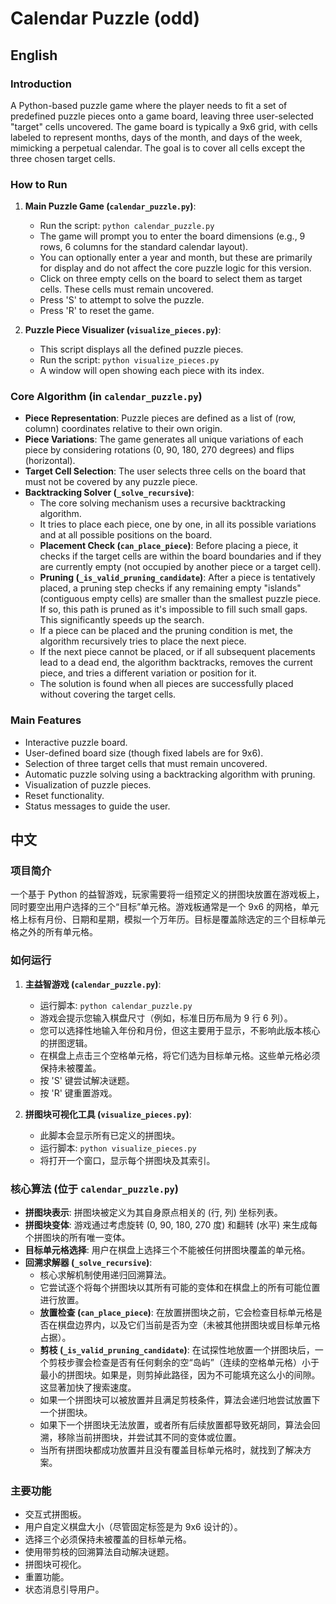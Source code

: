 # Calendar Puzzle (odd)

## English

### Introduction
A Python-based puzzle game where the player needs to fit a set of predefined puzzle pieces onto a game board, leaving three user-selected "target" cells uncovered. The game board is typically a 9x6 grid, with cells labeled to represent months, days of the month, and days of the week, mimicking a perpetual calendar. The goal is to cover all cells except the three chosen target cells.

### How to Run
1.  **Main Puzzle Game (`calendar_puzzle.py`)**:
    *   Run the script: `python calendar_puzzle.py`
    *   The game will prompt you to enter the board dimensions (e.g., 9 rows, 6 columns for the standard calendar layout).
    *   You can optionally enter a year and month, but these are primarily for display and do not affect the core puzzle logic for this version.
    *   Click on three empty cells on the board to select them as target cells. These cells must remain uncovered.
    *   Press 'S' to attempt to solve the puzzle.
    *   Press 'R' to reset the game.

2.  **Puzzle Piece Visualizer (`visualize_pieces.py`)**:
    *   This script displays all the defined puzzle pieces.
    *   Run the script: `python visualize_pieces.py`
    *   A window will open showing each piece with its index.

### Core Algorithm (in `calendar_puzzle.py`)
*   **Piece Representation**: Puzzle pieces are defined as a list of (row, column) coordinates relative to their own origin.
*   **Piece Variations**: The game generates all unique variations of each piece by considering rotations (0, 90, 180, 270 degrees) and flips (horizontal).
*   **Target Cell Selection**: The user selects three cells on the board that must not be covered by any puzzle piece.
*   **Backtracking Solver (`_solve_recursive`)**:
    *   The core solving mechanism uses a recursive backtracking algorithm.
    *   It tries to place each piece, one by one, in all its possible variations and at all possible positions on the board.
    *   **Placement Check (`can_place_piece`)**: Before placing a piece, it checks if the target cells are within the board boundaries and if they are currently empty (not occupied by another piece or a target cell).
    *   **Pruning (`_is_valid_pruning_candidate`)**: After a piece is tentatively placed, a pruning step checks if any remaining empty "islands" (contiguous empty cells) are smaller than the smallest puzzle piece. If so, this path is pruned as it's impossible to fill such small gaps. This significantly speeds up the search.
    *   If a piece can be placed and the pruning condition is met, the algorithm recursively tries to place the next piece.
    *   If the next piece cannot be placed, or if all subsequent placements lead to a dead end, the algorithm backtracks, removes the current piece, and tries a different variation or position for it.
    *   The solution is found when all pieces are successfully placed without covering the target cells.

### Main Features
*   Interactive puzzle board.
*   User-defined board size (though fixed labels are for 9x6).
*   Selection of three target cells that must remain uncovered.
*   Automatic puzzle solving using a backtracking algorithm with pruning.
*   Visualization of puzzle pieces.
*   Reset functionality.
*   Status messages to guide the user.

## 中文

### 项目简介
一个基于 Python 的益智游戏，玩家需要将一组预定义的拼图块放置在游戏板上，同时要空出用户选择的三个“目标”单元格。游戏板通常是一个 9x6 的网格，单元格上标有月份、日期和星期，模拟一个万年历。目标是覆盖除选定的三个目标单元格之外的所有单元格。

### 如何运行
1.  **主益智游戏 (`calendar_puzzle.py`)**:
    *   运行脚本: `python calendar_puzzle.py`
    *   游戏会提示您输入棋盘尺寸（例如，标准日历布局为 9 行 6 列）。
    *   您可以选择性地输入年份和月份，但这主要用于显示，不影响此版本核心的拼图逻辑。
    *   在棋盘上点击三个空格单元格，将它们选为目标单元格。这些单元格必须保持未被覆盖。
    *   按 'S' 键尝试解决谜题。
    *   按 'R' 键重置游戏。

2.  **拼图块可视化工具 (`visualize_pieces.py`)**:
    *   此脚本会显示所有已定义的拼图块。
    *   运行脚本: `python visualize_pieces.py`
    *   将打开一个窗口，显示每个拼图块及其索引。

### 核心算法 (位于 `calendar_puzzle.py`)
*   **拼图块表示**: 拼图块被定义为其自身原点相关的 (行, 列) 坐标列表。
*   **拼图块变体**: 游戏通过考虑旋转 (0, 90, 180, 270 度) 和翻转 (水平) 来生成每个拼图块的所有唯一变体。
*   **目标单元格选择**: 用户在棋盘上选择三个不能被任何拼图块覆盖的单元格。
*   **回溯求解器 (`_solve_recursive`)**:
    *   核心求解机制使用递归回溯算法。
    *   它尝试逐个将每个拼图块以其所有可能的变体和在棋盘上的所有可能位置进行放置。
    *   **放置检查 (`can_place_piece`)**: 在放置拼图块之前，它会检查目标单元格是否在棋盘边界内，以及它们当前是否为空（未被其他拼图块或目标单元格占据）。
    *   **剪枝 (`_is_valid_pruning_candidate`)**: 在试探性地放置一个拼图块后，一个剪枝步骤会检查是否有任何剩余的空“岛屿”（连续的空格单元格）小于最小的拼图块。如果是，则剪掉此路径，因为不可能填充这么小的间隙。这显著加快了搜索速度。
    *   如果一个拼图块可以被放置并且满足剪枝条件，算法会递归地尝试放置下一个拼图块。
    *   如果下一个拼图块无法放置，或者所有后续放置都导致死胡同，算法会回溯，移除当前拼图块，并尝试其不同的变体或位置。
    *   当所有拼图块都成功放置并且没有覆盖目标单元格时，就找到了解决方案。

### 主要功能
*   交互式拼图板。
*   用户自定义棋盘大小（尽管固定标签是为 9x6 设计的）。
*   选择三个必须保持未被覆盖的目标单元格。
*   使用带剪枝的回溯算法自动解决谜题。
*   拼图块可视化。
*   重置功能。
*   状态消息引导用户。
